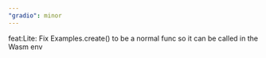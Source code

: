 ```yaml
---
"gradio": minor
---
```


feat:Lite: Fix Examples.create() to be a normal func so it can be called in the Wasm env
